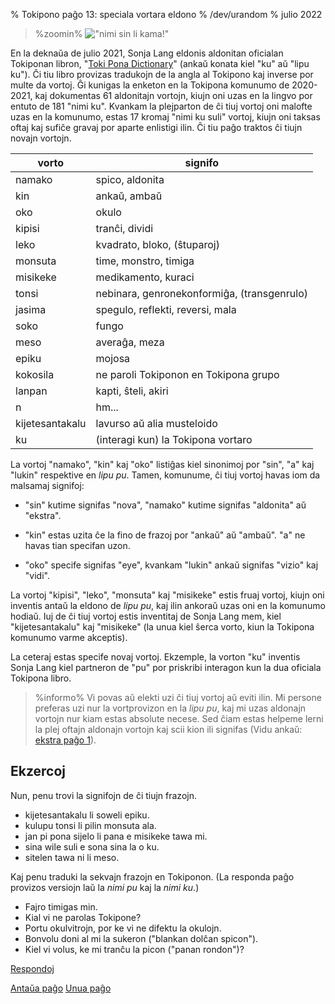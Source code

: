 % Tokipono paĝo 13: speciala vortara eldono
% /dev/urandom
% julio 2022

<!-- La titolo de ĉi tiu paĝo estas aludo al la serioj "Street Fighter" de Capcom
kaj specife al la ludo "Street Fighter II", kiu ricevis diversajn plibonigajn kaj 
ĝisdatigajn versiojn dum sia vivdaŭro. Specife, ĝi aludas la Sega Genesis / 
Mega Drive de SF2 Champion Edition kaj SF2
Hyper Fighting, "Street Fighter II: Special Champion Edition". Tradukistoj: vi
povas anstataŭigi tiun aludon per io alia laŭvole, sed ĝi devas taŭgi por ĉiuj spektantoj. -->

<style>
.zoomin {
	text-align: center;
}
.zoomin img {
	width: 320px;
	image-rendering:crisp-edges;
	image-rendering: pixelated;
};
</style>

> %zoomin%
> !["nimi sin li kama!"](/nimi_sin_li_kama.gif)
> 

En la deknaŭa de julio 2021, Sonja Lang eldonis aldonitan oficialan Tokiponan
libron, "[Toki Pona Dictionary](https://www.amazon.com/dp/0978292367)" (ankaŭ konata
kiel "ku" aŭ "lipu ku"). Ĉi tiu libro provizas tradukojn de la angla al Tokipono
kaj inverse por multe da vortoj. Ĝi kunigas la enketon en la Tokipona komunumo de 2020-2021, 
kaj dokumentas 61 aldonitajn vortojn, kiujn oni uzas en la lingvo por entuto de 181 "nimi ku". 
Kvankam la plejparton de ĉi tiuj vortoj oni malofte uzas en la komunumo, estas 17 kromaj 
"nimi ku suli" vortoj, kiujn oni taksas oftaj kaj sufiĉe gravaj por aparte enlistigi ilin. 
Ĉi tiu paĝo traktos ĉi tiujn novajn vortojn.

| vorto              | signifo                          |
|--------------------|----------------------------------|
| namako             | spico, aldonita                  |
| kin                | ankaŭ, ambaŭ                     |
| oko                | okulo                            |
| kipisi             | tranĉi, dividi                   |
| leko               | kvadrato, bloko, (ŝtuparoj)      |
| monsuta            | time, monstro, timiga            |
| misikeke           | medikamento, kuraci              |
| tonsi              | nebinara, genronekonformiĝa, (transgenrulo) |
| jasima             | spegulo, reflekti, reversi, mala |
| soko               | fungo                            |
| meso               | averaĝa, meza                 |
| epiku              | mojosa                           |
| kokosila           | ne paroli Tokiponon en Tokipona grupo |
| lanpan             | kapti, ŝteli, akiri              |
| n                  | hm...                  |
| kijetesantakalu    | lavurso aŭ alia musteloido       |
| ku                 | (interagi kun) la Tokipona vortaro |

La vortoj "namako", "kin" kaj "oko" listiĝas kiel sinonimoj por "sin", "a" kaj
"lukin" respektive en *lipu pu*. Tamen, komunume, ĉi tiuj vortoj havas
iom da malsamaj signifoj:

* "sin" kutime signifas "nova", "namako" kutime signifas "aldonita" aŭ "ekstra".

* "kin" estas uzita ĉe la fino de frazoj por "ankaŭ" aŭ "ambaŭ". "a" ne havas
  tian specifan uzon.

* "oko" specife signifas "eye", kvankam "lukin" ankaŭ signifas "vizio" kaj "vidi".

La vortoj "kipisi", "leko", "monsuta" kaj "misikeke" estis fruaj vortoj, kiujn 
oni inventis antaŭ la eldono de *lipu pu*, kaj ilin ankoraŭ uzas oni en la komunumo hodiaŭ.
Iuj de ĉi tiuj vortoj estis inventitaj de Sonja Lang mem, kiel
"kijetesantakalu" kaj "misikeke" (la unua kiel ŝerca vorto, kiun la Tokipona komunumo
varme akceptis).

La ceteraj estas specife novaj vortoj. Ekzemple, la vorton "ku" inventis 
Sonja Lang kiel partneron de "pu" por priskribi interagon kun
la dua oficiala Tokipona libro.

> %informo%
> Vi povas aŭ elekti uzi ĉi tiuj vortoj aŭ eviti ilin. Mi persone preferas uzi
> nur la vortprovizon en la *lipu pu*, kaj mi uzas aldonajn vortojn
> nur kiam estas absolute necese. Sed ĉiam estas helpeme lerni la plej oftajn
> aldonajn vortojn kaj scii kion ili signifas (Vidu ankaŭ: [ekstra paĝo
> 1](x1.html)).

## Ekzercoj

Nun, penu trovi la signifojn de ĉi tiujn frazojn.

* kijetesantakalu li soweli epiku.
* kulupu tonsi li pilin monsuta ala.
* jan pi pona sijelo li pana e misikeke tawa mi.
* sina wile suli e sona sina la o ku.
* sitelen tawa ni li meso.

Kaj penu traduki la sekvajn frazojn en Tokiponon. (La responda paĝo
provizos versiojn laŭ la *nimi pu* kaj la *nimi ku*.)

* Fajro timigas min.
* Kial vi ne parolas Tokipone?
* Portu okulvitrojn, por ke vi ne difektu la okulojn.
* Bonvolu doni al mi la sukeron ("blankan dolĉan spicon").
* Kiel vi volus, ke mi tranĉu la picon ("panan rondon")?

[Respondoj](answers.html#p13)

[Antaŭa paĝo](12.html) [Unua paĝo](index.html)
